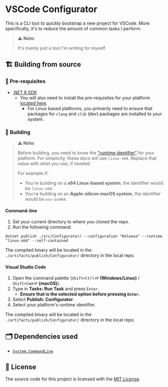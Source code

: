 # VSCode Configurator

This is a CLI tool to quickly bootstrap a new project for VSCode. More specifically, it's to reduce the amount of common tasks I perform.

> ⚠️ **Note:**
> 
> It's mainly just a tool I'm writing for myself.

## 🏗️ Building from source

### 🧰 Pre-requisites

- [.NET 8 SDK](https://dotnet.microsoft.com/en-us/download/dotnet/8.0)
    - You will also need to install the pre-requisites for your platform [located here](https://learn.microsoft.com/en-us/dotnet/core/deploying/native-aot/?tabs=net7%2Cwindows#prerequisites).
        - For Linux based platforms, you primarily need to ensure that packages for `clang` and `zlib` (dev) packages are installed to your system.

### 🧱 Building

> **⚠️ Note:**
> 
> Before building, you need to know the ["runtime identifier"](https://learn.microsoft.com/en-us/dotnet/core/rid-catalog#known-rids) for your platform. For simplicity, these docs will use `linux-x64`. Replace that value with what you use, if needed.
> 
> For example if:
> * You're building on a **x64 Linux-based system**, the identifier would be `linux-x64`.
> * You're building on an **Apple-silicon macOS system**, the identifier would be `osx-arm64`.

#### Command-line

1. Set your current directory to where you cloned the repo.
2. Run the following command:

```plain
dotnet publish ./src/Configurator/ --configuration "Release" --runtime "linux-x64" --self-contained
```

The compiled binary will be located in the `./artifacts/publish/Configurator/` directory in the local repo.

#### Visual Studio Code

1. Open the command palette (`Shift+Ctrl+P` **(Windows/Linux)** / `Shift+Cmd+P` **(macOS)**).
2. Type in **Tasks: Run Task** and press `Enter`.
   * **Ensure that is the selected option before pressing `Enter`.**
3. Select **Publish: Configurator**.
4. Select your platform's runtime identifier.

The compiled binary will be located in the `./artifacts/publish/Configurator/` directory in the local repo.

## 🗂️ Dependencies used

- [`System.CommandLine`](https://github.com/dotnet/command-line-api)

## 🤝 License

The source code for this project is licensed with the [MIT License](LICENSE).
